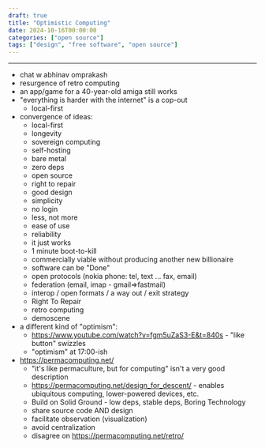 ```yaml
---
draft: true
title: "Optimistic Computing"
date: 2024-10-16T00:00:00
categories: ["open source"]
tags: ["design", "free software", "open source"]
---
```


***

* chat w abhinav omprakash
* resurgence of retro computing
* an app/game for a 40-year-old amiga still works
* "everything is harder with the internet" is a cop-out
    * local-first
* convergence of ideas:
    * local-first
    * longevity
    * sovereign computing
    * self-hosting
    * bare metal
    * zero deps
    * open source
    * right to repair
    * good design
    * simplicity
    * no login
    * less, not more
    * ease of use
    * reliability
    * it just works
    * 1 minute boot-to-kill
    * commercially viable without producing another new billionaire
    * software can be "Done"
    * open protocols (nokia phone: tel, text ... fax, email)
    * federation (email, imap - gmail=>fastmail)
    * interop / open formats / a way out / exit strategy
    * Right To Repair
    * retro computing
    * demoscene
* a different kind of "optimism":
    * https://www.youtube.com/watch?v=fgm5uZaS3-E&t=840s - "like button" swizzles
    * "optimism" at 17:00-ish
* https://permacomputing.net/
    * "it's like permaculture, but for computing" isn't a very good description
    * https://permacomputing.net/design_for_descent/ - enables ubiquitous computing, lower-powered devices, etc.
    * Build on Solid Ground - low deps, stable deps, Boring Technology
    * share source code AND design
    * facilitate observation (visualization)
    * avoid centralization
    * disagree on https://permacomputing.net/retro/
